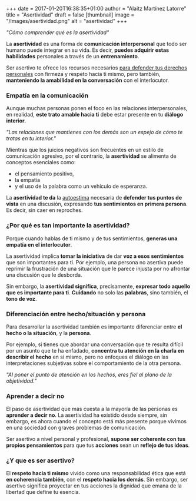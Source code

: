 +++
date = 2017-01-20T16:38:35+01:00
author = "Alaitz Martínez Latorre"
title = "Asertividad"
draft = false
[thumbnail]
image = "/images/asertividad.png"
alt = "asertividad"
+++

*"Cómo comprender qué es la asertividad"*

La **asertividad** es una forma de **comunicación interpersonal** que todo ser humano puede integrar en su vida. Es decir, **puedes adquirir estas habilidades** personales a través de un **entrenamiento**.

Ser asertivo te ofrece los recursos necesarios [para defender tus derechos personales](http://tusbuenosmomentos.com/2011/04/asertividad-que-es-y-para-que-sirve/) con firmeza y respeto hacia ti mismo, pero también, **manteniendo la amabilidad en la conversación** con el interlocutor.

### Empatía en la comunicación

Aunque muchas personas ponen el foco en las relaciones interpersonales, en realidad, **este trato amable hacia ti** debe estar presente en tu **diálogo interior**.

*"Las relaciones que mantienes con los demás son un espejo de cómo te tratas en tu interior."*

Mientras que los juicios negativos son frecuentes en un estilo de comunicación agresivo, por el contrario, la **asertividad** se alimenta de conceptos esenciales como:

- el pensamiento positivo,
- la empatía
- y el uso de la palabra como un vehículo de esperanza.

La **asertividad te da** la [autoestima](http://ampsicologia.es/aprende-a-mejorar-la-autoestima/) necesaria de **defender tus puntos de vista** en una discusión, expresando **tus sentimientos en primera persona**. Es decir, sin caer en reproches.

### ¿Por qué es tan importante la asertividad?

Porque cuando hablas de ti mismo y de tus sentimientos, **generas una empatía en el interlocutor**.

La asertividad implica **tomar la iniciativa** de dar **voz a esos sentimientos** que son importantes para ti. Por ejemplo, una persona no asertiva puede reprimir la frustración de una situación que le parece injusta por no afrontar una discusión que le desborda.

Sin embargo, la **asertividad significa**, precisamente, **expresar todo aquello que es importante para ti**. **Cuidando** no solo las **palabras**, sino también, el **tono de voz**.

### Diferenciación entre hecho/situación y persona

Para desarrollar la asertividad también es importante diferenciar entre **el hecho o la situación**, y la **persona**.

Por ejemplo, si tienes que abordar una conversación que te resulta difícil por un asunto que te ha enfadado, **concentra tu atención en la charla en describir el hecho** en sí mismo, pero no enfoques el diálogo en las interpretaciones subjetivas sobre el comportamiento de la otra persona.

*"Al poner el punto de atención en los hechos, eres fiel al plano de la objetividad."*

### Aprender a decir no

El paso de asertividad que más cuesta a la mayoría de las personas es **aprender a decir no**. La asertividad ha existido desde siempre, sin embargo, es ahora cuando el concepto está más presente porque vivimos en una sociedad con graves problemas de comunicación.

Ser asertivo a nivel personal y profesional, **supone ser coherente con tus propios pensamientos** para que tus **acciones** sean un **reflejo de tus ideas**.

### ¿Y que es ser asertivo?

El **respeto hacia ti mismo** vivido como una responsabilidad ética que está **en coherencia también**, con el **respeto hacia los demás**. Sin embargo, ser asertivo significa proyectar en tus acciones la dignidad que emana de la libertad que define tu esencia.